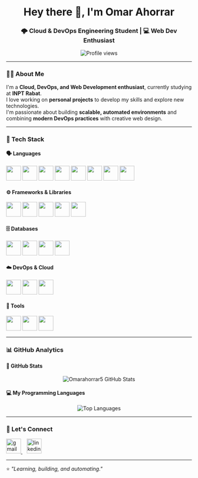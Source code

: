 <h1 align="center">Hey there 👋, I'm Omar Ahorrar</h1>
<h3 align="center">🌩️ Cloud & DevOps Engineering Student | 💻 Web Dev Enthusiast</h3>

<p align="center">
  <img src="https://komarev.com/ghpvc/?username=Omarahorrar5&label=Profile%20views&color=0e75b6&style=flat" alt="Profile views" />
</p>

---

### 👨‍💻 About Me

I'm a **Cloud, DevOps, and Web Development enthusiast**, currently studying at **INPT Rabat**.  
I love working on **personal projects** to develop my skills and explore new technologies.  
I'm passionate about building **scalable, automated environments** and combining **modern DevOps practices** with creative web design. 

---

### 🧠 Tech Stack

#### 🗣️ Languages
<p align="left">
  <img src="https://cdn.jsdelivr.net/gh/devicons/devicon/icons/python/python-original.svg" width="40" height="40"/>
  <img src="https://cdn.jsdelivr.net/gh/devicons/devicon/icons/javascript/javascript-original.svg" width="40" height="40"/>
  <img src="https://cdn.jsdelivr.net/gh/devicons/devicon/icons/typescript/typescript-original.svg" width="40" height="40"/>
  <img src="https://cdn.jsdelivr.net/gh/devicons/devicon/icons/php/php-original.svg" width="40" height="40"/>
  <img src="https://cdn.jsdelivr.net/gh/devicons/devicon/icons/cplusplus/cplusplus-original.svg" width="40" height="40"/>
  <img src="https://cdn.jsdelivr.net/gh/devicons/devicon/icons/c/c-original.svg" width="40" height="40"/>
  <img src="https://cdn.jsdelivr.net/gh/devicons/devicon/icons/html5/html5-original.svg" width="40" height="40"/>
  <img src="https://cdn.jsdelivr.net/gh/devicons/devicon/icons/css3/css3-original.svg" width="40" height="40"/>
</p>

#### ⚙️ Frameworks & Libraries
<p align="left">
  <img src="https://cdn.jsdelivr.net/gh/devicons/devicon/icons/vuejs/vuejs-original.svg" width="40" height="40"/>
  <img src="https://cdn.jsdelivr.net/gh/devicons/devicon/icons/react/react-original.svg" width="40" height="40"/>
  <img src="https://cdn.jsdelivr.net/gh/devicons/devicon/icons/nodejs/nodejs-original.svg" width="40" height="40"/>
  <img src="https://cdn.jsdelivr.net/gh/devicons/devicon/icons/express/express-original.svg" width="40" height="40"/>
  <img src="https://skillicons.dev/icons?i=laravel" width="40" height="40"/>
</p>

#### 🗄️ Databases
<p align="left">
  <img src="https://cdn.jsdelivr.net/gh/devicons/devicon/icons/mysql/mysql-original.svg" width="40" height="40"/>
  <img src="https://cdn.jsdelivr.net/gh/devicons/devicon/icons/postgresql/postgresql-original.svg" width="40" height="40"/>
  <img src="https://cdn.jsdelivr.net/gh/devicons/devicon/icons/mongodb/mongodb-original.svg" width="40" height="40"/>
  <img src="https://cdn.jsdelivr.net/gh/devicons/devicon/icons/supabase/supabase-original.svg" width="40" height="40"/>
</p>

#### ☁️ DevOps & Cloud
<p align="left">
  <img src="https://cdn.jsdelivr.net/gh/devicons/devicon/icons/docker/docker-original.svg" width="40" height="40"/>
  <img src="https://cdn.jsdelivr.net/gh/devicons/devicon/icons/git/git-original.svg" width="40" height="40"/>
  <img src="https://cdn.jsdelivr.net/gh/devicons/devicon/icons/github/github-original-wordmark.svg" width="40" height="40"/>
</p>

#### 🧰 Tools
<p align="left">
  <img src="https://cdn.jsdelivr.net/gh/devicons/devicon/icons/vscode/vscode-original.svg" width="40" height="40"/>
  <img src="https://cdn.jsdelivr.net/gh/devicons/devicon/icons/postman/postman-original.svg" width="40" height="40"/>
  <img src="https://cdn.jsdelivr.net/gh/devicons/devicon/icons/figma/figma-original.svg" width="40" height="40"/>
</p>

---

### 📊 GitHub Analytics

#### 🧩 GitHub Stats  
<p align="center">
  <img src="https://github-readme-stats.vercel.app/api?username=Omarahorrar5&show_icons=true&theme=tokyonight" alt="Omarahorrar5 GitHub Stats" />
</p>

#### 💻 My Programming Languages  
<p align="center">
  <img src="https://github-readme-stats.vercel.app/api/top-langs/?username=Omarahorrar5&layout=compact&theme=tokyonight" alt="Top Languages" />
</p>

---

### 🤝 Let's Connect

<p align="left">
  <a href="mailto:omarahorar@gmail.com" target="_blank">
    <img src="https://skillicons.dev/icons?i=gmail" alt="gmail" width="40" height="40"/>
  </a>
  &nbsp;&nbsp;
  <a href="https://www.linkedin.com/in/omar-ahorrar-02a5a9244/" target="_blank">
    <img src="https://skillicons.dev/icons?i=linkedin" alt="linkedin" width="40" height="40"/>
  </a>
</p>

---

⭐ *"Learning, building, and automating."*
